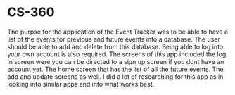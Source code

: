 # CS-360

The purpse for the application of the Event Tracker was to be able to have a list of 
the events for previous and future events into a database.  The user should be able to 
add and delete from this database.  Being able to log into your own account is also required.  The screens of this app included the log in screen were you can be directed to a sign up screen if you dont have an account yet.  The home screen that has the list of all the future events.  The add and update screens as well.  I did a lot of researching for this app as in looking into similar apps and into what works best.
